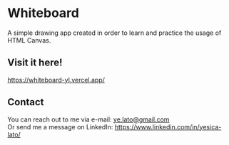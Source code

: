 # Whiteboard
A simple drawing app created in order to learn and practice the usage of HTML Canvas.

## Visit it here!
https://whiteboard-yl.vercel.app/

## Contact
You can reach out to me via e-mail: ye.lato@gmail.com\
Or send me a message on LinkedIn: https://www.linkedin.com/in/yesica-lato/